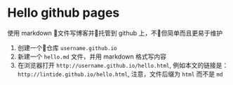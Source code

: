 # Hello github pages

使用 markdown 文件写博客并托管到 github 上，不但简单而且更易于维护

1. 创建一个仓库 `username.github.io`
2. 新建一个 `hello.md` 文件，并用 markdown 格式写内容
3. 在浏览器打开 `http://username.github.io/hello.html`, 例如本文的链接是：`http://lintide.github.io/hello.html`, 注意，文件后缀为 `html` 而不是 `md`